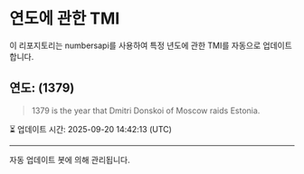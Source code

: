 
# 연도에 관한 TMI

이 리포지토리는 numbersapi를 사용하여 특정 년도에 관한 TMI를 자동으로 업데이트합니다.

## 연도: (1379)
> 1379 is the year that Dmitri Donskoi of Moscow raids Estonia.

⏳ 업데이트 시간: 2025-09-20 14:42:13 (UTC)

---
자동 업데이트 봇에 의해 관리됩니다.
